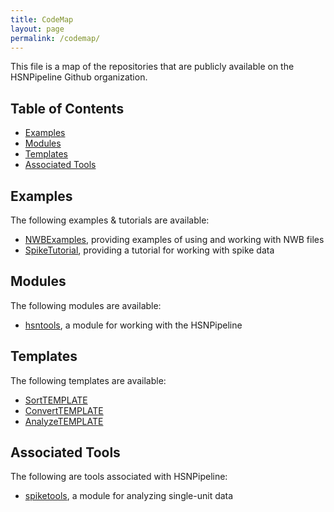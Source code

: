 ```yaml
---
title: CodeMap
layout: page
permalink: /codemap/
---
```


This file is a map of the repositories that are publicly available on the HSNPipeline Github organization.

## Table of Contents

- [Examples](#examples)
- [Modules](#modules)
- [Templates](#templates)
- [Associated Tools](#associated-tools)

## Examples

The following examples & tutorials are available:
- [NWBExamples](https://github.com/HSNPipeline/NWBExamples), providing examples of using and working with NWB files
- [SpikeTutorial](https://github.com/HSNPipeline/SpikeTutorial), providing a tutorial for working with spike data

## Modules

The following modules are available:
- [hsntools](https://github.com/HSNPipeline/hsntools), a module for working with the HSNPipeline

## Templates

The following templates are available:
- [SortTEMPLATE](https://github.com/HSNPipeline/SortTEMPLATE)
- [ConvertTEMPLATE](https://github.com/HSNPipeline/ConvertTEMPLATE)
- [AnalyzeTEMPLATE](https://github.com/HSNPipeline/AnalyzeTEMPLATE)

## Associated Tools

The following are tools associated with HSNPipeline:
- [spiketools](https://github.com/spiketools/spiketools), a module for analyzing single-unit data
